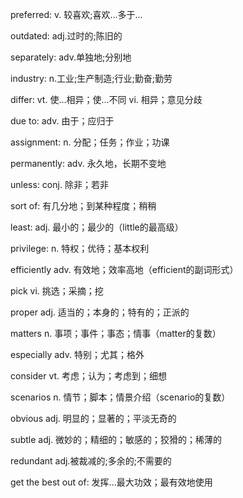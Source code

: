 preferred: v. 较喜欢;喜欢…多于…

outdated: adj.过时的;陈旧的

separately: adv.单独地;分别地

industry: n.工业;生产制造;行业;勤奋;勤劳

differ: vt. 使…相异；使…不同 vi. 相异；意见分歧

due to: adv. 由于；应归于

assignment: n. 分配；任务；作业；功课

permanently: adv. 永久地，长期不变地

unless: conj. 除非；若非

sort of: 有几分地；到某种程度；稍稍

least: adj. 最小的；最少的（little的最高级）

privilege: n. 特权；优待；基本权利

efficiently adv. 有效地；效率高地（efficient的副词形式）

pick vi. 挑选；采摘；挖

proper adj. 适当的；本身的；特有的；正派的

matters n. 事项；事件；事态；情事（matter的复数）

especially adv. 特别；尤其；格外

consider vt. 考虑；认为；考虑到；细想

scenarios n. 情节；脚本；情景介绍（scenario的复数）

obvious adj. 明显的；显著的；平淡无奇的

subtle adj. 微妙的；精细的；敏感的；狡猾的；稀薄的

redundant adj.被裁减的;多余的;不需要的

get the best out of: 发挥...最大功效；最有效地使用


